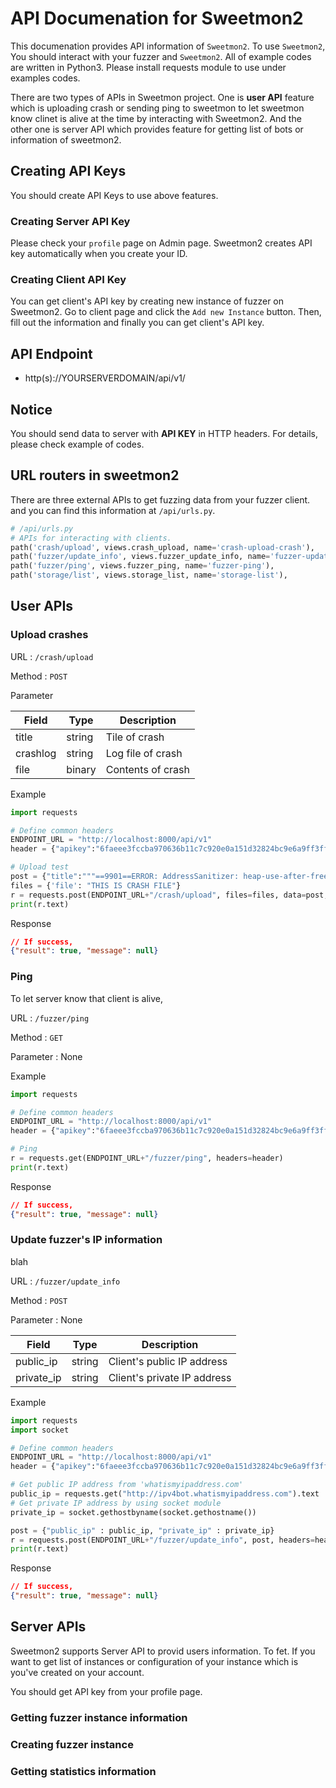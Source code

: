 # API Documenation for Sweetmon2

This documenation provides API information of `Sweetmon2`. To use `Sweetmon2`, You should interact with your fuzzer and `Sweetmon2`. All of example codes are written in Python3. Please install requests module to use under examples codes.

There are two types of APIs in Sweetmon project. One is **user API** feature which is uploading crash or sending ping to sweetmon to let sweetmon know clinet is alive at the time by interacting with Sweetmon2. And the other one is server API which provides  feature for getting list of bots or information of sweetmon2.

## Creating API Keys

You should create API Keys to use above features.

### Creating Server API Key

Please check your `profile` page on Admin page. Sweetmon2 creates API key automatically when you create your ID.

### Creating Client API Key

You can get client's API key by creating new instance of fuzzer on Sweetmon2. Go to client page and click the `Add new Instance` button. Then, fill out the information and finally you can get client's API key.

## API Endpoint

- http(s)://YOURSERVERDOMAIN/api/v1/

## Notice

You should send data to server with **API KEY** in HTTP headers. For details, please check example of codes.

## URL routers in sweetmon2

There are three external APIs to get fuzzing data from your fuzzer client. and you can find this information at `/api/urls.py`.

```python
# /api/urls.py
# APIs for interacting with clients.
path('crash/upload', views.crash_upload, name='crash-upload-crash'),
path('fuzzer/update_info', views.fuzzer_update_info, name='fuzzer-update-client'),
path('fuzzer/ping', views.fuzzer_ping, name='fuzzer-ping'),
path('storage/list', views.storage_list, name='storage-list'),
```

## User APIs

### Upload crashes

URL : ```/crash/upload```

Method : ```POST```

Parameter 

| Field    | Type   | Description       |
| -------- | ------ | ----------------- |
| title    | string | Tile of crash     |
| crashlog | string | Log file of crash |
| file     | binary | Contents of crash |

Example

```python
import requests 

# Define common headers
ENDPOINT_URL = "http://localhost:8000/api/v1"
header = {"apikey":"6faeee3fccba970636b11c7c920e0a151d32824bc9e6a9ff3ff6d4a62343e1fd"}

# Upload test
post = {"title":"""==9901==ERROR: AddressSanitizer: heap-use-after-free on address 0x60700000dfb5 at pc 0x45917b bp 0x7fff4490c700 sp 0x7fff4490c6f8 READ of size 1 at 0x60700000dfb5 thread T0""", "crashlog":"THIS IS CRASH LOG"}
files = {'file': "THIS IS CRASH FILE"}
r = requests.post(ENDPOINT_URL+"/crash/upload", files=files, data=post, headers=header)
print(r.text)
```

Response

```json
// If success,
{"result": true, "message": null}
```

### Ping

To let server know that client is alive,

URL : ```/fuzzer/ping```

Method : ```GET```

Parameter : None

Example

```python
import requests 

# Define common headers
ENDPOINT_URL = "http://localhost:8000/api/v1"
header = {"apikey":"6faeee3fccba970636b11c7c920e0a151d32824bc9e6a9ff3ff6d4a62343e1fd"}

# Ping
r = requests.get(ENDPOINT_URL+"/fuzzer/ping", headers=header)
print(r.text)

```

Response

```json
// If success,
{"result": true, "message": null}
```

### Update fuzzer's IP information

blah

URL : ```/fuzzer/update_info```

Method : ```POST```

Parameter : None

| Field      | Type   | Description                 |
| ---------- | ------ | --------------------------- |
| public_ip  | string | Client's public IP address  |
| private_ip | string | Client's private IP address |


Example

```python
import requests 
import socket

# Define common headers
ENDPOINT_URL = "http://localhost:8000/api/v1"
header = {"apikey":"6faeee3fccba970636b11c7c920e0a151d32824bc9e6a9ff3ff6d4a62343e1fd"}

# Get public IP address from 'whatismyipaddress.com'
public_ip = requests.get("http://ipv4bot.whatismyipaddress.com").text
# Get private IP address by using socket module
private_ip = socket.gethostbyname(socket.gethostname())

post = {"public_ip" : public_ip, "private_ip" : private_ip}
r = requests.post(ENDPOINT_URL+"/fuzzer/update_info", post, headers=header)
print(r.text)
```

Response

```json
// If success,
{"result": true, "message": null}
```



## Server APIs

Sweetmon2 supports Server  API to provid users information. To fet. If you want to get list of instances or configuration of your instance which is you've created on your account.

You should get API key from your profile page.

### Getting fuzzer instance information



###  Creating fuzzer instance



### Getting statistics information











